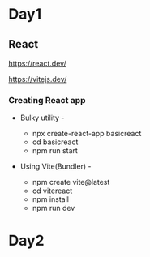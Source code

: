 # Day1

## React

https://react.dev/

https://vitejs.dev/

### Creating React app

- Bulky utility -

  - npx create-react-app basicreact
  - cd basicreact
  - npm run start

- Using Vite(Bundler) -

  - npm create vite@latest
  - cd vitereact
  - npm install
  - npm run dev


# Day2

